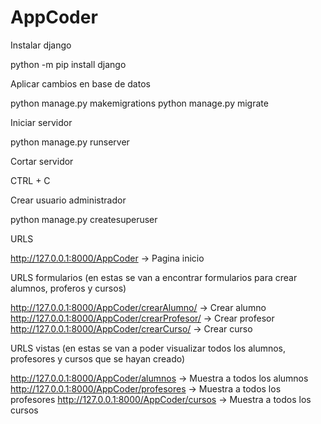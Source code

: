 # AppCoder

Instalar django

python -m pip install django

Aplicar cambios en base de datos

python manage.py makemigrations
python manage.py migrate

Iniciar servidor

python manage.py runserver

Cortar servidor

CTRL + C

Crear usuario administrador

python manage.py createsuperuser

URLS

http://127.0.0.1:8000/AppCoder -> Pagina inicio

URLS formularios (en estas se van a encontrar formularios para crear alumnos, proferos y cursos)

http://127.0.0.1:8000/AppCoder/crearAlumno/ -> Crear alumno
http://127.0.0.1:8000/AppCoder/crearProfesor/ -> Crear profesor
http://127.0.0.1:8000/AppCoder/crearCurso/ -> Crear curso

URLS vistas (en estas se van a poder visualizar todos los alumnos, profesores y cursos que se hayan creado)

http://127.0.0.1:8000/AppCoder/alumnos -> Muestra a todos los alumnos
http://127.0.0.1:8000/AppCoder/profesores -> Muestra a todos los profesores
http://127.0.0.1:8000/AppCoder/cursos -> Muestra a todos los cursos